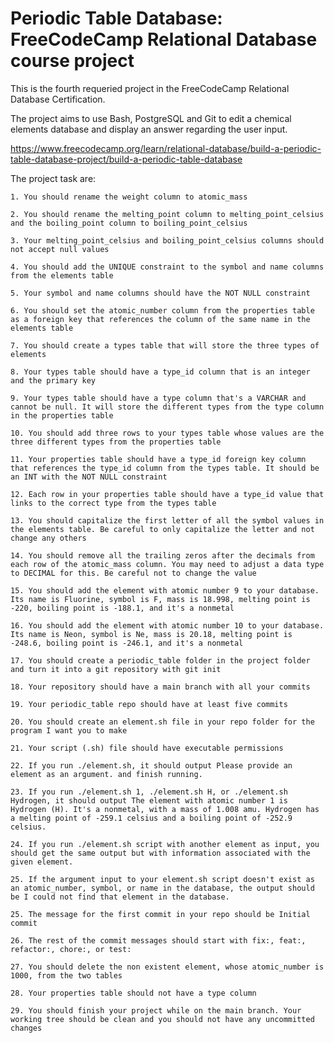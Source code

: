 # Periodic Table Database: FreeCodeCamp Relational Database course project

This is the fourth requeried project in the FreeCodeCamp Relational Database Certification.

The project aims to use Bash, PostgreSQL and Git to edit a chemical elements database and display an answer regarding the user input.

https://www.freecodecamp.org/learn/relational-database/build-a-periodic-table-database-project/build-a-periodic-table-database

The project task are:

    1. You should rename the weight column to atomic_mass

    2. You should rename the melting_point column to melting_point_celsius and the boiling_point column to boiling_point_celsius

    3. Your melting_point_celsius and boiling_point_celsius columns should not accept null values

    4. You should add the UNIQUE constraint to the symbol and name columns from the elements table

    5. Your symbol and name columns should have the NOT NULL constraint

    6. You should set the atomic_number column from the properties table as a foreign key that references the column of the same name in the elements table

    7. You should create a types table that will store the three types of elements

    8. Your types table should have a type_id column that is an integer and the primary key

    9. Your types table should have a type column that's a VARCHAR and cannot be null. It will store the different types from the type column in the properties table

    10. You should add three rows to your types table whose values are the three different types from the properties table

    11. Your properties table should have a type_id foreign key column that references the type_id column from the types table. It should be an INT with the NOT NULL constraint

    12. Each row in your properties table should have a type_id value that links to the correct type from the types table

    13. You should capitalize the first letter of all the symbol values in the elements table. Be careful to only capitalize the letter and not change any others

    14. You should remove all the trailing zeros after the decimals from each row of the atomic_mass column. You may need to adjust a data type to DECIMAL for this. Be careful not to change the value

    15. You should add the element with atomic number 9 to your database. Its name is Fluorine, symbol is F, mass is 18.998, melting point is -220, boiling point is -188.1, and it's a nonmetal

    16. You should add the element with atomic number 10 to your database. Its name is Neon, symbol is Ne, mass is 20.18, melting point is -248.6, boiling point is -246.1, and it's a nonmetal

    17. You should create a periodic_table folder in the project folder and turn it into a git repository with git init

    18. Your repository should have a main branch with all your commits

    19. Your periodic_table repo should have at least five commits

    20. You should create an element.sh file in your repo folder for the program I want you to make

    21. Your script (.sh) file should have executable permissions

    22. If you run ./element.sh, it should output Please provide an element as an argument. and finish running.

    23. If you run ./element.sh 1, ./element.sh H, or ./element.sh Hydrogen, it should output The element with atomic number 1 is Hydrogen (H). It's a nonmetal, with a mass of 1.008 amu. Hydrogen has a melting point of -259.1 celsius and a boiling point of -252.9 celsius.

    24. If you run ./element.sh script with another element as input, you should get the same output but with information associated with the given element.

    25. If the argument input to your element.sh script doesn't exist as an atomic_number, symbol, or name in the database, the output should be I could not find that element in the database.

    25. The message for the first commit in your repo should be Initial commit

    26. The rest of the commit messages should start with fix:, feat:, refactor:, chore:, or test:

    27. You should delete the non existent element, whose atomic_number is 1000, from the two tables

    28. Your properties table should not have a type column

    29. You should finish your project while on the main branch. Your working tree should be clean and you should not have any uncommitted changes



